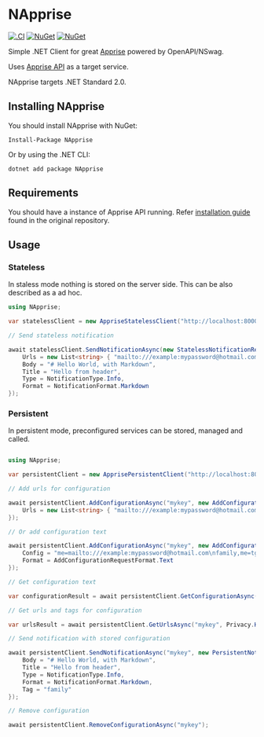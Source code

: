 # NApprise

[![.CI](https://github.com/uuksu/NApprise/actions/workflows/CI.yml/badge.svg)](https://github.com/uuksu/NApprise/actions/workflows/CI.yml)
[![NuGet](https://img.shields.io/nuget/dt/napprise.svg)](https://www.nuget.org/packages/napprise) 
[![NuGet](https://img.shields.io/nuget/vpre/napprise.svg)](https://www.nuget.org/packages/napprise)

Simple .NET Client for great [Apprise](https://github.com/caronc/apprise) powered by OpenAPI/NSwag.

Uses [Apprise API](https://github.com/caronc/apprise-api) as a target service.

NApprise targets .NET Standard 2.0.

## Installing NApprise

You should install NApprise with NuGet:

    Install-Package NApprise

Or by using the .NET CLI:

    dotnet add package NApprise

## Requirements

You should have a instance of Apprise API running. Refer [installation guide](https://github.com/caronc/apprise-api#installation) found in the original repository.

## Usage

### Stateless

In staless mode nothing is stored on the server side. This can be also described as a ad hoc.

``` csharp
using NApprise;

var statelessClient = new AppriseStatelessClient("http://localhost:8000", new HttpClient());

// Send stateless notification

await statelessClient.SendNotificationAsync(new StatelessNotificationRequest() {
    Urls = new List<string> { "mailto:///example:mypassword@hotmail.com" },
    Body = "# Hello World, with Markdown",
    Title = "Hello from header",
    Type = NotificationType.Info,
    Format = NotificationFormat.Markdown
});

```

### Persistent

In persistent mode, preconfigured services can be stored, managed and called.

``` csharp

using NApprise;

var persistentClient = new ApprisePersistentClient("http://localhost:8000", new HttpClient());

// Add urls for configuration

await persistentClient.AddConfigurationAsync("mykey", new AddConfigurationRequest() {
    Urls = new List<string> { "mailto:///example:mypassword@hotmail.com", "tgram://123456789:abcdefg_hijklmnop/12315544/" },
});

// Or add configuration text

await persistentClient.AddConfigurationAsync("mykey", new AddConfigurationRequest() {
    Config = "me=mailto:///example:mypassword@hotmail.com\nfamily,me=tgram://123456789:abcdefg_hijklmnop/12315544/",
    Format = AddConfigurationRequestFormat.Text
});

// Get configuration text

var configurationResult = await persistentClient.GetConfigurationAsync("mykey");

// Get urls and tags for configuration

var urlsResult = await persistentClient.GetUrlsAsync("mykey", Privacy.HideSecrets, "family");

// Send notification with stored configuration

await persistentClient.SendNotificationAsync("mykey", new PersistentNotificationRequest() {
    Body = "# Hello World, with Markdown",
    Title = "Hello from header",
    Type = NotificationType.Info,
    Format = NotificationFormat.Markdown,
    Tag = "family"
});

// Remove configuration

await persistentClient.RemoveConfigurationAsync("mykey");
```
